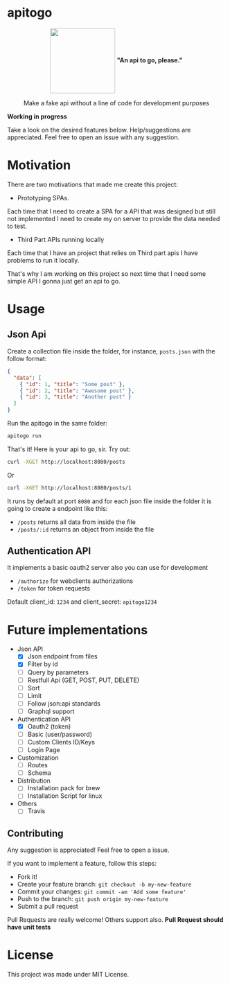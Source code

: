 # apitogo
<p align="center" >
<img src="https://cdn.rawgit.com/cristianoliveira/apitogo/9112716a/apitogo.svg?q=1" width="150" align="center" />
<strong>"An api to go, please."</strong> 
</p>
<p align="center">Make a fake api without a line of code for development purposes</p>

**Working in progress**

Take a look on the desired features below. Help/suggestions are appreciated. Feel free to open an issue with any suggestion.

# Motivation

There are two motivations that made me create this project:

  - Prototyping SPAs.
  
  Each time that I need to create a SPA for a API that was designed but still not implemented I need to create my on server to provide the data needed to test.
  
  - Third Part APIs running locally 
  
  Each time that I have an project that relies on Third part apis I have problems to run it locally.

That's why I am working on this project so next time that I need some simple API I gonna just get an api to go.

# Usage

## Json Api
Create a collection file inside the folder, for instance, `posts.json` with the follow format:
```json
{
  "data": [
    { "id": 1, "title": "Some post" },
    { "id": 2, "title": "Awesome post" },
    { "id": 3, "title": "Another post" }
  ]
}
```

Run the apitogo in the same folder:

```bash
apitogo run
```

That's it! Here is your api to go, sir. Try out:

```bash
curl -XGET http://localhost:8080/posts
```

Or

```bash
curl -XGET http://localhost:8080/posts/1
```


It runs by default at port `8080` and for each json file inside the folder
it is going to create a endpoint like this:

   - `/posts` returns all data from inside the file
   - `/posts/:id` returns an object from inside the file


## Authentication API

It implements a basic oauth2 server also you can use for development

   - `/authorize` for webclients authorizations
   - `/token` for token requests

Default client_id: `1234` and client_secret: `apitogo1234`

##

# Future implementations

 - Json API
    - [x] Json endpoint from files
    - [x] Filter by id
    - [ ] Query by parameters
    - [ ] Restfull Api (GET, POST, PUT, DELETE)
    - [ ] Sort
    - [ ] Limit
    - [ ] Follow json:api standards
    - [ ] Graphql support

 - Authentication API
    - [x] Oauth2 (token)
    - [ ] Basic (user/password)
    - [ ] Custom Clients ID/Keys
    - [ ] Login Page

 - Customization
    - [ ] Routes
    - [ ] Schema

 - Distribution
    - [ ] Installation pack for brew
    - [ ] Installation Script for linux

 - Others
    - [ ] Travis

## Contributing

Any suggestion is appreciated! Feel free to open a issue.

If you want to implement a feature, follow this steps:

 - Fork it!
 - Create your feature branch: `git checkout -b my-new-feature`
 - Commit your changes: `git commit -am 'Add some feature'`
 - Push to the branch: `git push origin my-new-feature`
 - Submit a pull request

Pull Requests are really welcome! Others support also.
**Pull Request should have unit tests**

# License

This project was made under MIT License.
